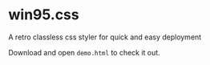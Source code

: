 # win95.css
A retro classless css styler for quick and easy deployment

Download and open `demo.html` to check it out.
